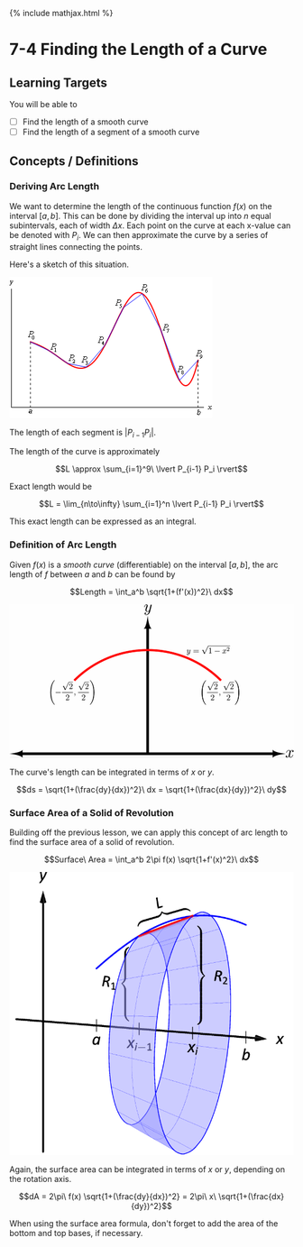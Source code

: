 {% include mathjax.html %}

# 7-4 Finding the Length of a Curve

## Learning Targets

You will be able to
- [ ] Find the length of a smooth curve
- [ ] Find the length of a segment of a smooth curve

## Concepts / Definitions

### Deriving Arc Length

We want to determine the length of the continuous function $f(x)$ on the interval $[a, b]$.
This can be done by dividing the interval up into $n$ equal subintervals, each of width $\Delta x$.
Each point on the curve at each x-value can be denoted with $P_i$.
We can then approximate the curve by a series of straight lines connecting the points.

Here's a sketch of this situation.

![Arc Length](../assets/calculus/7-4_length-of-a-curve.gif)

The length of each segment is $\lvert P_{i-1} P_i \rvert$.

The length of the curve is approximately

$$L \approx \sum_{i=1}^9\ \lvert P_{i-1} P_i \rvert$$

Exact length would be

$$L = \lim_{n\to\infty} \sum_{i=1}^n \lvert P_{i-1} P_i \rvert$$

This exact length can be expressed as an integral.

### Definition of Arc Length


Given $f(x)$ is a _smooth curve_ (differentiable) on the interval $[a, b]$, the arc length of $f$ between $a$ and $b$ can be found by

$$Length = \int_a^b \sqrt{1+(f'(x))^2}\ dx$$

![Arc Length](../assets/calculus/7-4_quarter-circle.png)

The curve's length can be integrated in terms of $x$ or $y$.

$$ds = \sqrt{1+(\frac{dy}{dx})^2}\ dx = \sqrt{1+(\frac{dx}{dy})^2}\ dy$$

### Surface Area of a Solid of Revolution

Building off the previous lesson, we can apply this concept of arc length to find the surface area of a solid of revolution.

$$Surface\ Area = \int_a^b 2\pi f(x) \sqrt{1+f'(x)^2}\ dx$$

![Surface Area](../assets/calculus/7-4_surface-area.png)

Again, the surface area can be integrated in terms of $x$ or $y$, depending on the rotation axis.

$$dA = 2\pi\ f(x) \sqrt{1+(\frac{dy}{dx})^2} = 2\pi\ x\ \sqrt{1+(\frac{dx}{dy})^2}$$

When using the surface area formula, don't forget to add the area of the bottom and top bases, if necessary.
